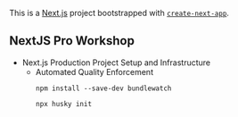 This is a [Next.js](https://nextjs.org) project bootstrapped with [`create-next-app`](https://nextjs.org/docs/app/api-reference/cli/create-next-app).

## NextJS Pro Workshop

- Next.js Production Project Setup and Infrastructure
  - Automated Quality Enforcement
    ```
    npm install --save-dev bundlewatch
    ```
    ```
    npx husky init
    ```
